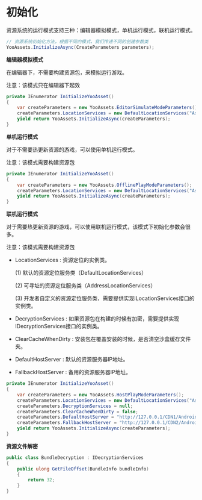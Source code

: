# 初始化

资源系统的运行模式支持三种：编辑器模拟模式，单机运行模式，联机运行模式。

````C#
// 资源系统初始化方法，根据不同的模式，我们传递不同的创建参数类
YooAssets.InitializeAsync(CreateParameters parameters);
````

**编辑器模拟模式**

在编辑器下，不需要构建资源包，来模拟运行游戏。

注意：该模式只在编辑器下起效

````c#
private IEnumerator InitializeYooAsset()
{
    var createParameters = new YooAssets.EditorSimulateModeParameters();
    createParameters.LocationServices = new DefaultLocationServices("Assets/GameRes");
    yield return YooAssets.InitializeAsync(createParameters);
}
````

**单机运行模式**

对于不需要热更新资源的游戏，可以使用单机运行模式。

注意：该模式需要构建资源包

````c#
private IEnumerator InitializeYooAsset()
{
    var createParameters = new YooAssets.OfflinePlayModeParameters();
    createParameters.LocationServices = new DefaultLocationServices("Assets/GameRes");
    yield return YooAssets.InitializeAsync(createParameters);
}
````

**联机运行模式**

对于需要热更新资源的游戏，可以使用联机运行模式，该模式下初始化参数会很多。

注意：该模式需要构建资源包

- LocationServices : 资源定位的实例类。
  
  (1) 默认的资源定位服务类（DefaultLocationServices）
  
  (2) 可寻址的资源定位服务类（AddressLocationServices）
  
  (3) 开发者自定义的资源定位服务类，需要提供实现ILocationServices接口的实例类。
  
- DecryptionServices : 如果资源包在构建的时候有加密，需要提供实现IDecryptionServices接口的实例类。

- ClearCacheWhenDirty : 安装包在覆盖安装的时候，是否清空沙盒缓存文件夹。

- DefaultHostServer : 默认的资源服务器IP地址。

- FallbackHostServer : 备用的资源服务器IP地址。

````c#
private IEnumerator InitializeYooAsset()
{
    var createParameters = new YooAssets.HostPlayModeParameters();
    createParameters.LocationServices = new DefaultLocationServices("Assets/GameRes");
    createParameters.DecryptionServices = null;
    createParameters.ClearCacheWhenDirty = false;
    createParameters.DefaultHostServer = "http://127.0.0.1/CDN1/Android";
    createParameters.FallbackHostServer = "http://127.0.0.1/CDN2/Android";
    yield return YooAssets.InitializeAsync(createParameters);
}
````

**资源文件解密**  

````c#
public class BundleDecryption : IDecryptionServices
{
    public ulong GetFileOffset(BundleInfo bundleInfo)
    {
        return 32;
    }
}
````


